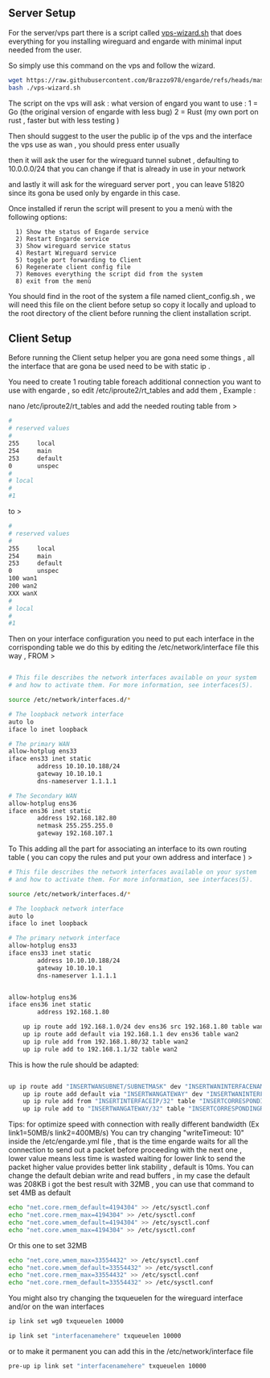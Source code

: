 ## Server Setup
For the server/vps part there is a script called [vps-wizard.sh](vps-wizard.sh) that does everything for you installing wireguard and engarde with minimal input needed from the user.

So simply use this command on the vps and follow the wizard. 

```bash
wget https://raw.githubusercontent.com/Brazzo978/engarde/refs/heads/master/vps-wizard.sh
bash ./vps-wizard.sh
```

The script on the vps will ask : 
what version of engard you want to use : 1 = Go (the original version of engarde with less bug) 2 = Rust (my own port on rust , faster but with less testing )

Then should suggest to the user the public ip of the vps and the interface the vps use as wan , you should press enter usually 

then it will ask the user for the wireguard tunnel subnet , defaulting to 10.0.0.0/24 that you can change if that is already in use in your network 

and lastly it will ask for the wireguard server port , you can leave 51820 since its gona be used only by engarde in this case.

Once installed if rerun the script will present to you a menù with the following options: 

      1) Show the status of Engarde service
      2) Restart Engarde service
      3) Show wireguard service status 
      4) Restart Wireguard service
      5) toggle port forwarding to Client
      6) Regenerate client config file
      7) Removes everything the script did from the system 
      8) exit from the menù

You should find in the root of the system a file named client_config.sh , we will need this file on the client before setup so copy it locally and upload to the root directory of the client before running the client installation script.



## Client Setup 
Before running the Client setup helper you are gona need some things , all the interface that are gona be used need to be with static ip .

You need to create 1 routing table foreach additional connection you want to use with engarde , so edit /etc/iproute2/rt_tables and add them , Example :

nano /etc/iproute2/rt_tables  and add the needed routing table from >

```bash
#
# reserved values
#
255     local
254     main
253     default
0       unspec
#
# local
#
#1 
```
to > 

```bash
#
# reserved values
#
255     local
254     main
253     default
0       unspec
100 wan1
200 wan2
XXX wanX
#
# local
#
#1 
```

Then on your interface configuration you need to put each interface in the corrisponding table 
we do this by editing the /etc/network/interface file this way , FROM > 
```bash

# This file describes the network interfaces available on your system
# and how to activate them. For more information, see interfaces(5).

source /etc/network/interfaces.d/*

# The loopback network interface
auto lo
iface lo inet loopback

# The primary WAN
allow-hotplug ens33
iface ens33 inet static
        address 10.10.10.188/24
        gateway 10.10.10.1
        dns-nameserver 1.1.1.1

# The Secondary WAN
allow-hotplug ens36
iface ens36 inet static
        address 192.168.182.80
        netmask 255.255.255.0
        gateway 192.168.107.1
```

To This adding all the part for associating an interface to its own routing table ( you can copy the rules and put your own address and interface ) > 

```bash
# This file describes the network interfaces available on your system
# and how to activate them. For more information, see interfaces(5).

source /etc/network/interfaces.d/*

# The loopback network interface
auto lo
iface lo inet loopback

# The primary network interface
allow-hotplug ens33
iface ens33 inet static
        address 10.10.10.188/24
        gateway 10.10.10.1
        dns-nameserver 1.1.1.1


allow-hotplug ens36
iface ens36 inet static
        address 192.168.1.80

    up ip route add 192.168.1.0/24 dev ens36 src 192.168.1.80 table wan2
    up ip route add default via 192.168.1.1 dev ens36 table wan2
    up ip rule add from 192.168.1.80/32 table wan2
    up ip rule add to 192.168.1.1/32 table wan2

```
This is how the rule should be adapted: 
```bash

up ip route add "INSERTWANSUBNET/SUBNETMASK" dev "INSERTWANINTERFACENAME" src "INSERTINTERFACEIP" table "INSERTCORRESPONDINGROUTINGTABLE"
    up ip route add default via "INSERTWANGATEWAY" dev "INSERTWANINTERFACENAME" table "INSERTCORRESPONDINGROUTINGTABLE"
    up ip rule add from "INSERTINTERFACEIP/32" table "INSERTCORRESPONDINGROUTINGTABLE"
    up ip rule add to "INSERTWANGATEWAY/32" table "INSERTCORRESPONDINGROUTINGTABLE"

```

Tips: 
for optimize speed with connection with really different bandwidth (Ex link1=50MB/s link2=400MB/s)
You can try changing  "writeTimeout: 10" inside the /etc/engarde.yml file , that is the time engarde waits for all the connection to send out a packet before proceeding with the next one , lower value means less time is wasted waiting for lower link to send the packet higher value provides better link stability , default is 10ms.
You can change the default debian write and read buffers , in my case the default was 208KB i got the best result with 32MB , you can use that command to set 4MB as default 

```bash
echo "net.core.rmem_default=4194304" >> /etc/sysctl.conf
echo "net.core.rmem_max=4194304" >> /etc/sysctl.conf
echo "net.core.wmem_default=4194304" >> /etc/sysctl.conf
echo "net.core.wmem_max=4194304" >> /etc/sysctl.conf
```

Or this one to set 32MB

```bash
echo "net.core.wmem_max=33554432" >> /etc/sysctl.conf
echo "net.core.wmem_default=33554432" >> /etc/sysctl.conf
echo "net.core.rmem_max=33554432" >> /etc/sysctl.conf
echo "net.core.rmem_default=33554432" >> /etc/sysctl.conf
```
You might also try changing the txqueuelen for the wireguard interface and/or on the wan interfaces 

```bash
ip link set wg0 txqueuelen 10000

ip link set "interfacenamehere" txqueuelen 10000
```
or to make it permanent you can add this in the /etc/network/interface file 

```bash
pre-up ip link set "interfacenamehere" txqueuelen 10000

```
